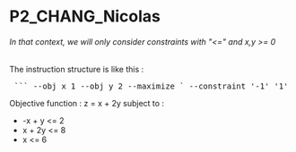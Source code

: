 # P2_CHANG_Nicolas

###### In that context, we will only consider constraints with "<=" and x,y >= 0

The instruction structure is like this :

<pre markdown="1"> ``` --obj_x 1 --obj_y 2 --maximize ` --constraint '-1' '1' '2' ` --constraint '1' '2' '8' ` --constraint '1' '0' '6' ``` </pre>


Objective function : z = x + 2y
subject to :
- -x + y <= 2
- x + 2y <= 8
- x <= 6
